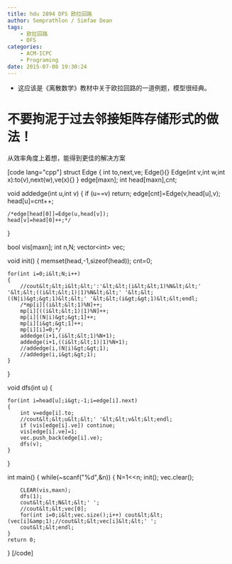 ```yaml
---
title: hdu 2894 DFS 欧拉回路
author: Semprathlon / Simfae Dean
tags:
	- 欧拉回路
	- DFS
categories:
	- ACM-ICPC
	- Programing
date: 2015-07-08 19:30:24
---
```

* 这应该是《离散数学》教材中关于欧拉回路的一道例题，模型很经典。
# 不要拘泥于过去邻接矩阵存储形式的做法！
从效率角度上着想，能得到更佳的解决方案

[code lang="cpp"]
struct Edge
{
    int to,next,ve;
    Edge(){}
    Edge(int v,int w,int x):to(v),next(w),ve(x){}
} edge[maxn];
int head[maxn],cnt;

void addedge(int u,int v)
{
    if (u==v) return;
    edge[cnt]=Edge(v,head[u],v);
    head[u]=cnt++;

    /*edge[head[0]]=Edge(u,head[v]);
    head[v]=head[0]++;*/
}

bool vis[maxn];
int n,N;
vector&lt;int&gt; vec;

void init()
{
    memset(head,-1,sizeof(head));
    cnt=0;

    for(int i=0;i&lt;N;i++)
    {
        //cout&lt;&lt;i&lt;&lt;':'&lt;&lt;(i&lt;&lt;1)%N&lt;&lt;' '&lt;&lt;((i&lt;&lt;1)|1)%N&lt;&lt;' '&lt;&lt;((N|i)&gt;&gt;1)&lt;&lt;' '&lt;&lt;(i&gt;&gt;1)&lt;&lt;endl;
        /*mp[i][(i&lt;&lt;1)%N]++;
        mp[i][((i&lt;&lt;1)|1)%N]++;
        mp[i][(N|i)&gt;&gt;1]++;
        mp[i][i&gt;&gt;1]++;
        mp[i][i]=0;*/
        addedge(i+1,(i&lt;&lt;1)%N+1);
        addedge(i+1,((i&lt;&lt;1)|1)%N+1);
        //addedge(i,(N|i)&gt;&gt;1);
        //addedge(i,i&gt;&gt;1);
    }
}

void dfs(int u)
{

    for(int i=head[u];i&gt;-1;i=edge[i].next)
    {
        int v=edge[i].to;
        //cout&lt;&lt;u&lt;&lt;' '&lt;&lt;v&lt;&lt;endl;
        if (vis[edge[i].ve]) continue;
        vis[edge[i].ve]=1;
        vec.push_back(edge[i].ve);
        dfs(v);
    }
}

int main()
{
    while(~scanf(&quot;%d&quot;,&amp;n))
    {
        N=1&lt;&lt;n;
        init();
        vec.clear();

        CLEAR(vis,maxn);
        dfs(1);
        cout&lt;&lt;N&lt;&lt;' ';
        //cout&lt;&lt;vec[0];
        for(int i=0;i&lt;vec.size();i++) cout&lt;&lt;(vec[i]&amp;1);//cout&lt;&lt;vec[i]&lt;&lt;' ';
        cout&lt;&lt;endl;
    }
    return 0;
}
[/code]